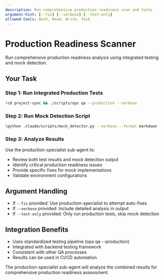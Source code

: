 ```yaml
---
description: Run comprehensive production readiness scan and tests
argument-hint: [--fix] [--verbose] [--test-only]
allowed-tools: Bash, Read, Write, Task
---
```


# Production Readiness Scanner

Run comprehensive production readiness analysis using integrated testing and mock detection.

## Your Task

### Step 1: Run Integrated Production Tests
```bash
!cd project-sync && ./scripts/ops qa --production --verbose
```

### Step 2: Run Mock Detection Script
```bash
!python .claude/scripts/mock_detector.py --verbose --format markdown
```

### Step 3: Analyze Results
Use the production-specialist sub-agent to:
- Review both test results and mock detection output
- Identify critical production readiness issues
- Provide specific fixes for mock implementations
- Validate environment configurations

## Argument Handling
- If `--fix` provided: Use production-specialist to attempt auto-fixes
- If `--verbose` provided: Include detailed analysis in output
- If `--test-only` provided: Only run production tests, skip mock detection

## Integration Benefits
- Uses standardized testing pipeline (ops qa --production)
- Integrated with backend testing framework
- Consistent with other QA processes
- Results can be used in CI/CD automation

The production-specialist sub-agent will analyze the combined results for comprehensive production readiness assessment.